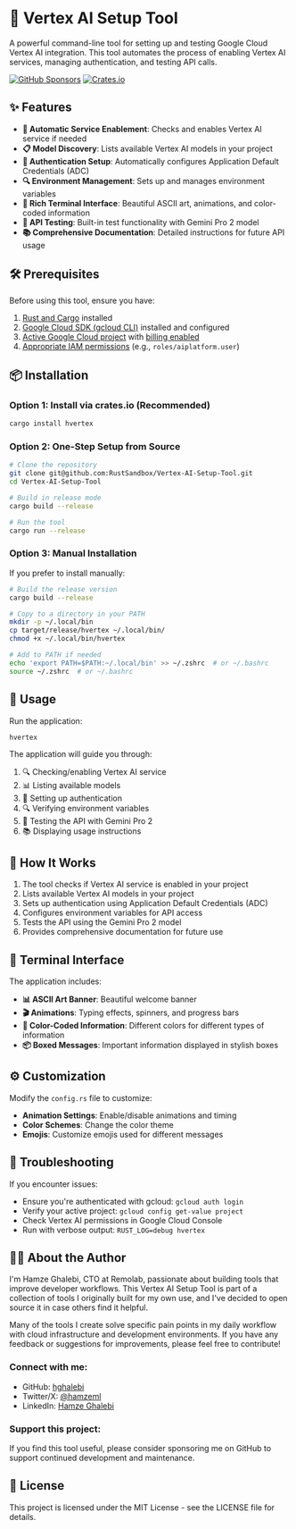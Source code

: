 # 🚀 Vertex AI Setup Tool

A powerful command-line tool for setting up and testing Google Cloud Vertex AI integration. This tool automates the process of enabling Vertex AI services, managing authentication, and testing API calls.

[![GitHub Sponsors](https://img.shields.io/badge/Sponsor%20on%20GitHub-%23EA4AAA?style=for-the-badge&logo=github&logoColor=white)](https://github.com/sponsors/hghalebi)
[![Crates.io](https://img.shields.io/crates/v/hvertex.svg)](https://crates.io/crates/hvertex)

## ✨ Features

* **🔧 Automatic Service Enablement**: Checks and enables Vertex AI service if needed
* **📋 Model Discovery**: Lists available Vertex AI models in your project
* **🔑 Authentication Setup**: Automatically configures Application Default Credentials (ADC)
* **🔍 Environment Management**: Sets up and manages environment variables
* **🎨 Rich Terminal Interface**: Beautiful ASCII art, animations, and color-coded information
* **🔬 API Testing**: Built-in test functionality with Gemini Pro 2 model
* **📚 Comprehensive Documentation**: Detailed instructions for future API usage

## 🛠️ Prerequisites

Before using this tool, ensure you have:

1. [Rust and Cargo](https://www.rust-lang.org/tools/install) installed
2. [Google Cloud SDK (gcloud CLI)](https://cloud.google.com/sdk/docs/install) installed and configured
3. [Active Google Cloud project](https://cloud.google.com/resource-manager/docs/creating-managing-projects) with [billing enabled](https://cloud.google.com/billing/docs/how-to/modify-project)
4. [Appropriate IAM permissions](https://cloud.google.com/vertex-ai/docs/general/access-control) (e.g., `roles/aiplatform.user`)

## 📦 Installation

### Option 1: Install via crates.io (Recommended)

```bash
cargo install hvertex
```

### Option 2: One-Step Setup from Source

```bash
# Clone the repository
git clone git@github.com:RustSandbox/Vertex-AI-Setup-Tool.git
cd Vertex-AI-Setup-Tool

# Build in release mode
cargo build --release

# Run the tool
cargo run --release
```

### Option 3: Manual Installation

If you prefer to install manually:

```bash
# Build the release version
cargo build --release

# Copy to a directory in your PATH
mkdir -p ~/.local/bin
cp target/release/hvertex ~/.local/bin/
chmod +x ~/.local/bin/hvertex

# Add to PATH if needed
echo 'export PATH=$PATH:~/.local/bin' >> ~/.zshrc  # or ~/.bashrc
source ~/.zshrc  # or ~/.bashrc
```

## 🚀 Usage

Run the application:

```bash
hvertex
```

The application will guide you through:

1. 🔍 Checking/enabling Vertex AI service
2. 📊 Listing available models
3. 🔑 Setting up authentication
4. 🔍 Verifying environment variables
5. 🔬 Testing the API with Gemini Pro 2
6. 📚 Displaying usage instructions

## 🧩 How It Works

1. The tool checks if Vertex AI service is enabled in your project
2. Lists available Vertex AI models in your project
3. Sets up authentication using Application Default Credentials (ADC)
4. Configures environment variables for API access
5. Tests the API using the Gemini Pro 2 model
6. Provides comprehensive documentation for future use

## 🎨 Terminal Interface

The application includes:

* **📊 ASCII Art Banner**: Beautiful welcome banner
* **🎬 Animations**: Typing effects, spinners, and progress bars
* **🎨 Color-Coded Information**: Different colors for different types of information
* **📦 Boxed Messages**: Important information displayed in stylish boxes

## ⚙️ Customization

Modify the `config.rs` file to customize:

* **Animation Settings**: Enable/disable animations and timing
* **Color Schemes**: Change the color theme
* **Emojis**: Customize emojis used for different messages

## 🔧 Troubleshooting

If you encounter issues:

* Ensure you're authenticated with gcloud: `gcloud auth login`
* Verify your active project: `gcloud config get-value project`
* Check Vertex AI permissions in Google Cloud Console
* Run with verbose output: `RUST_LOG=debug hvertex`

## 👨‍💻 About the Author

I'm Hamze Ghalebi, CTO at Remolab, passionate about building tools that improve developer workflows. This Vertex AI Setup Tool is part of a collection of tools I originally built for my own use, and I've decided to open source it in case others find it helpful.

Many of the tools I create solve specific pain points in my daily workflow with cloud infrastructure and development environments. If you have any feedback or suggestions for improvements, please feel free to contribute!

### Connect with me:

* GitHub: [hghalebi](https://github.com/hghalebi)
* Twitter/X: [@hamzeml](https://twitter.com/hamzeml)
* LinkedIn: [Hamze Ghalebi](https://linkedin.com/in/hamzeghalebi)

### Support this project:

If you find this tool useful, please consider sponsoring me on GitHub to support continued development and maintenance.

## 📄 License

This project is licensed under the MIT License - see the LICENSE file for details.